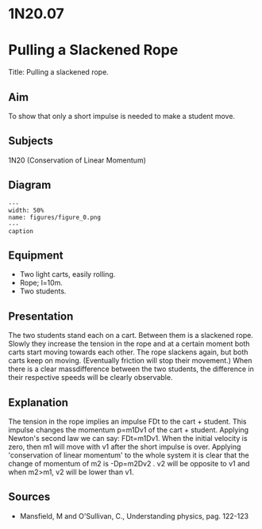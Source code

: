 # 1N20.07 
  # Pulling a Slackened Rope 
  Title: Pulling a slackened rope.    
  
## Aim   
 To show that only a short impulse is needed to make a student move.    
  
## Subjects   
 1N20 (Conservation of Linear Momentum)   
  
## Diagram   
    
```{figure} figures/figure_0.png  
---  
width: 50%  
name: figures/figure_0.png  
---  
caption  
``` 
     
  
## Equipment   
 
 *  Two light carts, easily rolling. 
 *  Rope; l=10m. 
 *  Two students.
      
  
## Presentation   
 The two students stand each on a cart. Between them is a slackened rope. Slowly they increase the tension in the rope and at a certain moment both carts start moving towards each other. The rope slackens again, but both carts keep on moving. (Eventually friction will stop their movement.) When there is a clear massdifference between the two students, the difference in their respective speeds will be clearly observable.    
  
## Explanation   
 The tension in the rope implies an impulse FDt to the cart + student. This impulse changes the momentum p=m1Dv1 of the cart + student. Applying Newton's second law we can say: FDt=m1Dv1. When the initial velocity is zero, then m1 will move with v1 after the short impulse is over. Applying 'conservation of linear momentum' to the whole system it is clear that the change of momentum of m2 is -Dp=m2Dv2 . v2 will be opposite to v1 and when m2>m1, v2 will be lower than v1.    
  
## Sources   
 
 *  Mansfield, M and O'Sullivan, C., Understanding physics, pag. 122-123
  